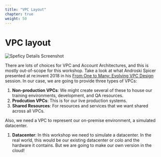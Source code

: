 ```yaml
---
title: "VPC Layout"
chapter: true
weight: 50
---
```


# VPC layout

![Speficy Details Screenshot](./images/hybrid-vpcs-diagram.png)

There are lots of choices for VPC and Account Architectures, and this is mostly out-of-scope for this workshop. Take a look at what Androski Spicer presented at re:invent 2018 in his [From One to Many: Evolving VPC Design](https://www.youtube.com/watch?v=8K7GZFff_V0 "youtube video") session.
In our case, we are going to provide three types of VPCs:

1. **Non-production VPCs**: We might create several of these to house our training environments, development, and QA resources.
1. **Prodcution VPCs**: This is for our live production systems.
1. **Shared Resources**: For resources and services that we want shared across all VPCs.

Also, we need a VPC to represent our on-premise environment, a simulated datacenter.

1. **Datacenter**: In this workshop we need to simulate a datacenter. In the real world, this would be our existing datacenter or colo and the hardware it contains. But we are going to make our own version in the cloud!
